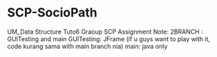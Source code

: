 # SCP-SocioPath
UM_Data Structure Tuto6 Graoup SCP Assignment
Note: 2BRANCH : GUITesting and main
GUITesting: JFrame (if u guys want to play with it, code kurang sama with main branch nia)
main: java only
